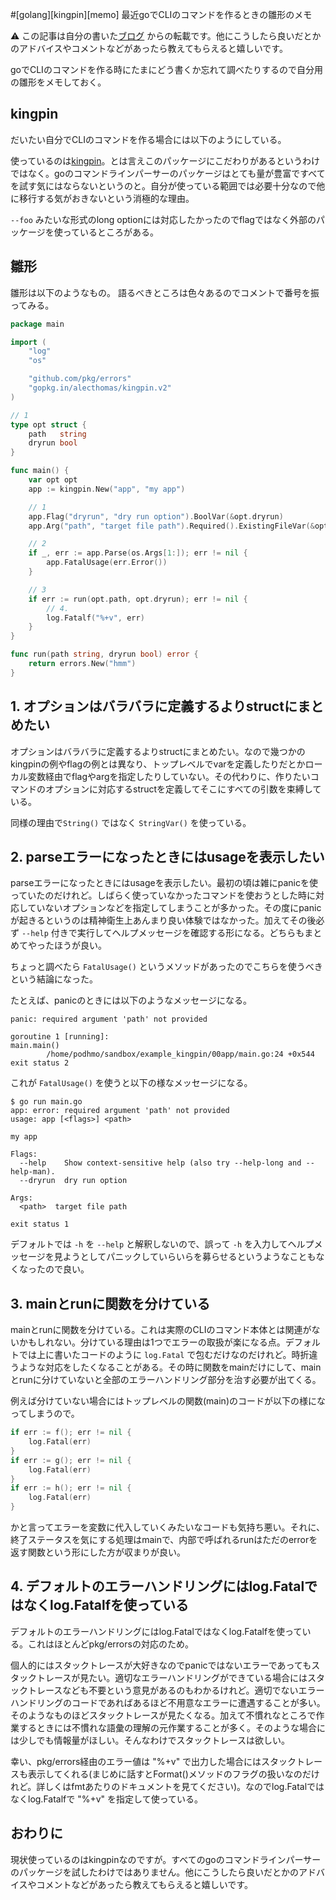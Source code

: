 #[golang][kingpin][memo] 最近goでCLIのコマンドを作るときの雛形のメモ

:warning: この記事は自分の書いた[ブログ](http://pod.hatenablog.com/entry/2018/03/17/150717) からの転載です。他にこうしたら良いだとかのアドバイスやコメントなどがあったら教えてもらえると嬉しいです。


goでCLIのコマンドを作る時にたまにどう書くか忘れて調べたりするので自分用の雛形をメモしておく。

## kingpin

だいたい自分でCLIのコマンドを作る場合には以下のようにしている。

使っているのは[kingpin](https://github.com/alecthomas/kingpin)。とは言えこのパッケージにこだわりがあるというわけではなく。goのコマンドラインパーサーのパッケージはとても量が豊富ですべてを試す気にはならないというのと。自分が使っている範囲では必要十分なので他に移行する気がおきないという消極的な理由。

`--foo` みたいな形式のlong optionには対応したかったのでflagではなく外部のパッケージを使っているところがある。

## 雛形

雛形は以下のようなもの。 語るべきところは色々あるのでコメントで番号を振ってみる。

```go
package main

import (
	"log"
	"os"

	"github.com/pkg/errors"
	"gopkg.in/alecthomas/kingpin.v2"
)

// 1
type opt struct {
	path   string
	dryrun bool
}

func main() {
	var opt opt
	app := kingpin.New("app", "my app")

    // 1
	app.Flag("dryrun", "dry run option").BoolVar(&opt.dryrun)
	app.Arg("path", "target file path").Required().ExistingFileVar(&opt.path)

    // 2
	if _, err := app.Parse(os.Args[1:]); err != nil {
		app.FatalUsage(err.Error())
	}

    // 3
	if err := run(opt.path, opt.dryrun); err != nil {
		// 4.
		log.Fatalf("%+v", err)
	}
}

func run(path string, dryrun bool) error {
	return errors.New("hmm")
}
```

##  1. オプションはバラバラに定義するよりstructにまとめたい

オプションはバラバラに定義するよりstructにまとめたい。なので幾つかのkingpinの例やflagの例とは異なり、トップレベルでvarを定義したりだとかローカル変数経由でflagやargを指定したりしていない。その代わりに、作りたいコマンドのオプションに対応するstructを定義してそこにすべての引数を束縛している。

同様の理由で`String()` ではなく `StringVar()` を使っている。

## 2. parseエラーになったときにはusageを表示したい

parseエラーになったときにはusageを表示したい。最初の頃は雑にpanicを使っていたのだけれど。しばらく使っていなかったコマンドを使おうとした時に対応していないオプションなどを指定してしまうことが多かった。その度にpanicが起きるというのは精神衛生上あんまり良い体験ではなかった。加えてその後必ず `--help` 付きで実行してヘルプメッセージを確認する形になる。どちらもまとめてやったほうが良い。

ちょっと調べたら `FatalUsage()` というメソッドがあったのでこちらを使うべきという結論になった。

たとえば、panicのときには以下のようなメッセージになる。

```console
panic: required argument 'path' not provided

goroutine 1 [running]:
main.main()
        /home/podhmo/sandbox/example_kingpin/00app/main.go:24 +0x544
exit status 2
```

これが `FatalUsage()` を使うと以下の様なメッセージになる。

```console
$ go run main.go 
app: error: required argument 'path' not provided
usage: app [<flags>] <path>

my app

Flags:
  --help    Show context-sensitive help (also try --help-long and --help-man).
  --dryrun  dry run option

Args:
  <path>  target file path

exit status 1
```

デフォルトでは `-h` を `--help` と解釈しないので、誤って `-h` を入力してヘルプメッセージを見ようとしてパニックしていらいらを募らせるというようなこともなくなったので良い。

## 3. mainとrunに関数を分けている

mainとrunに関数を分けている。これは実際のCLIのコマンド本体とは関連がないかもしれない。分けている理由は1つでエラーの取扱が楽になる点。デフォルトでは上に書いたコードのように `log.Fatal` で包むだけなのだけれど。時折違うような対応をしたくなることがある。その時に関数をmainだけにして、mainとrunに分けていないと全部のエラーハンドリング部分を治す必要が出てくる。

例えば分けていない場合にはトップレベルの関数(main)のコードが以下の様になってしまうので。

```go
if err := f(); err != nil {
	log.Fatal(err)
}
if err := g(); err != nil {
	log.Fatal(err)
}
if err := h(); err != nil {
	log.Fatal(err)
}
```

かと言ってエラーを変数に代入していくみたいなコードも気持ち悪い。それに、終了ステータスを気にする処理はmainで、内部で呼ばれるrunはただのerrorを返す関数という形にした方が収まりが良い。

## 4. デフォルトのエラーハンドリングにはlog.Fatalではなくlog.Fatalfを使っている

デフォルトのエラーハンドリングにはlog.Fatalではなくlog.Fatalfを使っている。これはほとんどpkg/errorsの対応のため。

個人的にはスタックトレースが大好きなのでpanicではないエラーであってもスタックトレースが見たい。適切なエラーハンドリングができている場合にはスタックトレースなども不要という意見があるのもわかるけれど。適切でないエラーハンドリングのコードであればあるほど不用意なエラーに遭遇することが多い。そのようなものほどスタックトレースが見たくなる。加えて不慣れなところで作業するときには不慣れな語彙の理解の元作業することが多く。そのような場合には少しでも情報量がほしい。そんなわけでスタックトレースは欲しい。

幸い、pkg/errors経由のエラー値は "%+v" で出力した場合にはスタックトレースも表示してくれる(まじめに話すとFormat()メソッドのフラグの扱いなのだけれど。詳しくはfmtあたりのドキュメントを見てください)。なのでlog.Fatalではなくlog.Fatalfで "%+v" を指定して使っている。

## おわりに

現状使っているのはkingpinなのですが。すべてのgoのコマンドラインパーサーのパッケージを試したわけではありません。他にこうしたら良いだとかのアドバイスやコメントなどがあったら教えてもらえると嬉しいです。
